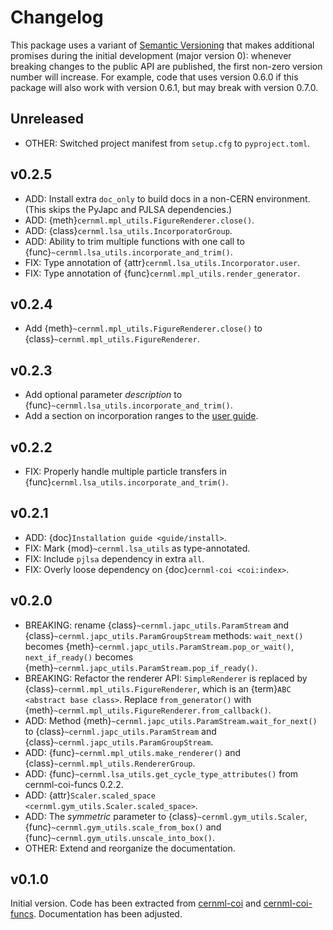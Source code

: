 # Changelog

This package uses a variant of [Semantic Versioning](https://semver.org/) that
makes additional promises during the initial development (major version 0):
whenever breaking changes to the public API are published, the first non-zero
version number will increase. For example, code that uses version 0.6.0 if this
package will also work with version 0.6.1, but may break with version 0.7.0.

## Unreleased

- OTHER: Switched project manifest from `setup.cfg` to `pyproject.toml`.

## v0.2.5

- ADD: Install extra `doc_only` to build docs in a non-CERN environment. (This skips the PyJapc and PJLSA dependencies.)
- ADD: {meth}`cernml.mpl_utils.FigureRenderer.close()`.
- ADD: {class}`cernml.lsa_utils.IncorporatorGroup`.
- ADD: Ability to trim multiple functions with one call to
  {func}`~cernml.lsa_utils.incorporate_and_trim()`.
- FIX: Type annotation of {attr}`cernml.lsa_utils.Incorporator.user`.
- FIX: Type annotation of {func}`cernml.mpl_utils.render_generator`.

## v0.2.4

- Add {meth}`~cernml.mpl_utils.FigureRenderer.close()` to {class}`~cernml.mpl_utils.FigureRenderer`.

## v0.2.3

- Add optional parameter *description* to {func}`~cernml.lsa_utils.incorporate_and_trim()`.
- Add a section on incorporation ranges to the [user guide](guide/lsa_utils.md#incorporation-ranges).

## v0.2.2

- FIX: Properly handle multiple particle transfers in
  {func}`cernml.lsa_utils.incorporate_and_trim()`.

## v0.2.1

- ADD: {doc}`Installation guide <guide/install>`.
- FIX: Mark {mod}`~cernml.lsa_utils` as type-annotated.
- FIX: Include `pjlsa` dependency in extra `all`.
- FIX: Overly loose dependency on {doc}`cernml-coi <coi:index>`.

## v0.2.0

- BREAKING: rename {class}`~cernml.japc_utils.ParamStream` and {class}`~cernml.japc_utils.ParamGroupStream` methods: `wait_next()` becomes {meth}`~cernml.japc_utils.ParamStream.pop_or_wait()`, `next_if_ready()` becomes {meth}`~cernml.japc_utils.ParamStream.pop_if_ready()`.
- BREAKING: Refactor the renderer API: `SimpleRenderer` is replaced by {class}`~cernml.mpl_utils.FigureRenderer`, which is an {term}`ABC <abstract base class>`. Replace `from_generator()` with {meth}`~cernml.mpl_utils.FigureRenderer.from_callback()`. 
- ADD: Method {meth}`~cernml.japc_utils.ParamStream.wait_for_next()` to {class}`~cernml.japc_utils.ParamStream` and {class}`~cernml.japc_utils.ParamGroupStream`.
- ADD: {func}`~cernml.mpl_utils.make_renderer()` and {class}`~cernml.mpl_utils.RendererGroup`.
- ADD: {func}`~cernml.lsa_utils.get_cycle_type_attributes()` from cernml-coi-funcs 0.2.2.
- ADD: {attr}`Scaler.scaled_space <cernml.gym_utils.Scaler.scaled_space>`.
- ADD: The *symmetric* parameter to {class}`~cernml.gym_utils.Scaler`, {func}`~cernml.gym_utils.scale_from_box()` and {func}`~cernml.gym_utils.unscale_into_box()`.
- OTHER: Extend and reorganize the documentation.

## v0.1.0

Initial version. Code has been extracted from
[cernml-coi](https://gitlab.cern.ch/geoff/cernml-coi/) and
[cernml-coi-funcs](https://gitlab.cern.ch/geoff/cernml-coi-funcs/).
Documentation has been adjusted.
